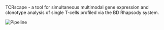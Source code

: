 TCRscape - a tool for simultaneous multimodal gene expression and clonotype analysis of single T-cells profiled via the BD Rhapsody system.

![Pipeline](https://github.com/user-attachments/assets/815722a4-2a64-4cc3-a273-77d41dc91373)
